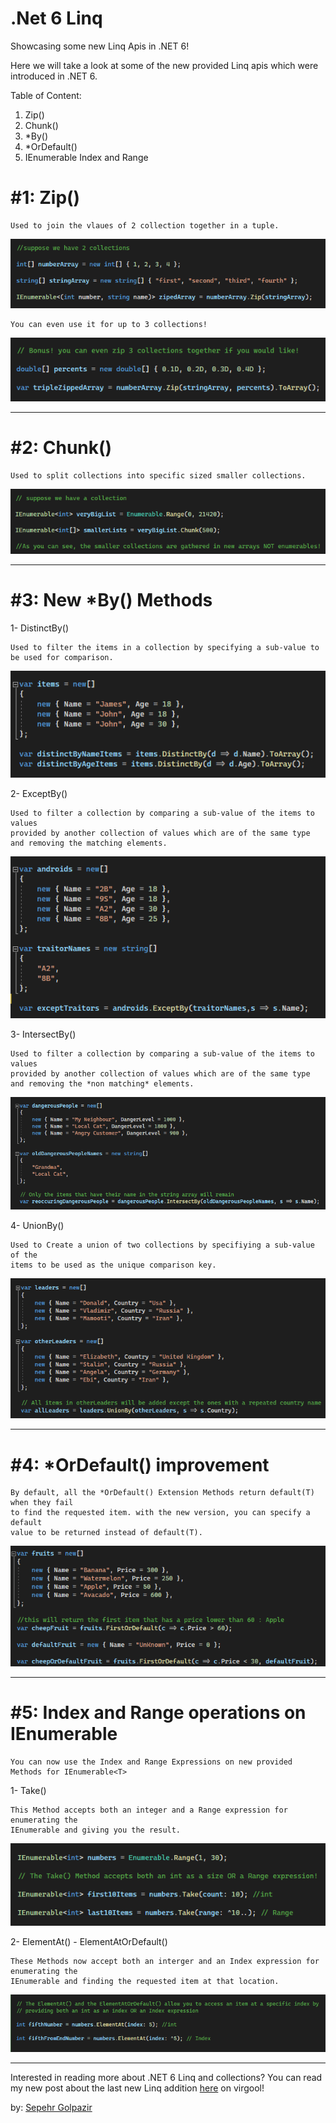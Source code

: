 # .Net 6 Linq
Showcasing some new Linq Apis in .NET 6!

Here we will take a look at some of the new provided Linq apis which were introduced in .NET 6.

Table of Content:
1) Zip()
2) Chunk()
3) \*By()
4) \*OrDefault()
5) IEnumerable Index and Range

# #1: Zip()

	Used to join the vlaues of 2 collection together in a tuple.

<img src="./content/1.png" />

	You can even use it for up to 3 collections!
	
<img src="./content/1-5.png" />

<hr />

# #2: Chunk()

	Used to split collections into specific sized smaller collections.
	
<img src="./content/2.png" />

<hr />

# #3: New *By() Methods

1- DistinctBy()

	Used to filter the items in a collection by specifying a sub-value to be used for comparison.
	
<img src="./content/3-1.png" />

2- ExceptBy()

	Used to filter a collection by comparing a sub-value of the items to values
	provided by another collection of values which are of the same type
	and removing the matching elements.
	
<img src="./content/3-2.png" />

3- IntersectBy()

	Used to filter a collection by comparing a sub-value of the items to values
	provided by another collection of values which are of the same type
	and removing the *non matching* elements.

<img src="./content/3-3.png" />

4- UnionBy()

	Used to Create a union of two collections by specifiying a sub-value of the 
	items to be used as the unique comparison key.
	
<img src="./content/3-4.png" />

<hr />

# #4: *OrDefault() improvement

	By default, all the *OrDefault() Extension Methods return default(T) when they fail
	to find the requested item. with the new version, you can specify a default
	value to be returned instead of default(T).
	
<img src="./content/4.png" />

<hr />

# #5: Index and Range operations on IEnumerable

	You can now use the Index and Range Expressions on new provided Methods for IEnumerable<T>

1- Take()

	This Method accepts both an integer and a Range expression for enumerating the 
	IEnumerable and giving you the result.

<img src="./content/5-1.png" />
		
2- ElementAt() - ElementAtOrDefault()

	These Methods now accept both an interger and an Index expression for enumerating the
	IEnumerable and finding the requested item at that location.
	
<img src="./content/5-2.png" />

<hr />

Interested in reading more about .NET 6 Linq and collections? 
You can read my new post about the last new Linq addition [here](https://virgool.io/@sepehrgolpazir/%D9%85%D8%B9%D8%B1%D9%81%DB%8C-%D9%88-%D8%AA%D9%88%D8%B6%DB%8C%D8%AD-%DB%8C%DA%A9-%D8%AA%D8%A7%D8%A8%D8%B9-%D8%AC%D8%AF%DB%8C%D8%AF-linq-%D8%AF%D8%B1-%D8%AF%D8%A7%D8%AA-%D9%86%D8%AA-6-eyufvghnxc01) on virgool!

by:
[Sepehr Golpazir](https://www.linkedin.com/in/sepehr-golpazir-161559197/)
